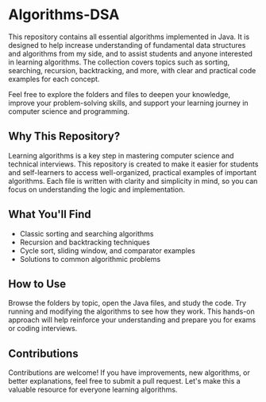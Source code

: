 # Algorithms-DSA

This repository contains all essential algorithms implemented in Java. It is designed to help increase understanding of fundamental data structures and algorithms from my side, and to assist students and anyone interested in learning algorithms. The collection covers topics such as sorting, searching, recursion, backtracking, and more, with clear and practical code examples for each concept.

Feel free to explore the folders and files to deepen your knowledge, improve your problem-solving skills, and support your learning journey in computer science and programming.

## Why This Repository?

Learning algorithms is a key step in mastering computer science and technical interviews. This repository is created to make it easier for students and self-learners to access well-organized, practical examples of important algorithms. Each file is written with clarity and simplicity in mind, so you can focus on understanding the logic and implementation.

## What You'll Find

- Classic sorting and searching algorithms
- Recursion and backtracking techniques
- Cycle sort, sliding window, and comparator examples
- Solutions to common algorithmic problems

## How to Use

Browse the folders by topic, open the Java files, and study the code. Try running and modifying the algorithms to see how they work. This hands-on approach will help reinforce your understanding and prepare you for exams or coding interviews.

## Contributions

Contributions are welcome! If you have improvements, new algorithms, or better explanations, feel free to submit a pull request. Let's make this a valuable resource for everyone learning algorithms.
